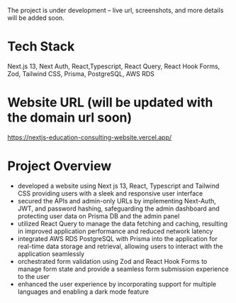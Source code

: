 The project is under development – live url, screenshots, and more details will be added soon. 

# Tech Stack
Next.js 13, Next Auth, React,Typescript, React Query, React Hook Forms, Zod, Tailwind CSS, Prisma, PostgreSQL, AWS RDS  

# Website URL (will be updated with the domain url soon)
https://nextjs-education-consulting-website.vercel.app/

# Project Overview  
- developed a website using Next js 13, React, Typescript and Tailwind CSS providing users with a sleek and responsive user interface  
- secured the APIs and admin-only URLs by implementing Next-Auth, JWT, and password hashing, safeguarding the admin dashboard and protecting user data on Prisma DB and the admin panel  
- utilized React Query to manage the data fetching and caching, resulting in improved application performance and reduced network latency  
- integrated AWS RDS PostgreSQL with Prisma into the application for real-time data storage and retrieval, allowing users to interact with the application seamlessly  
- orchestrated form validation using Zod and React Hook Forms to manage form state and provide a seamless form submission experience to the user  
- enhanced the user experience by incorporating support for multiple languages and enabling a dark mode feature  
